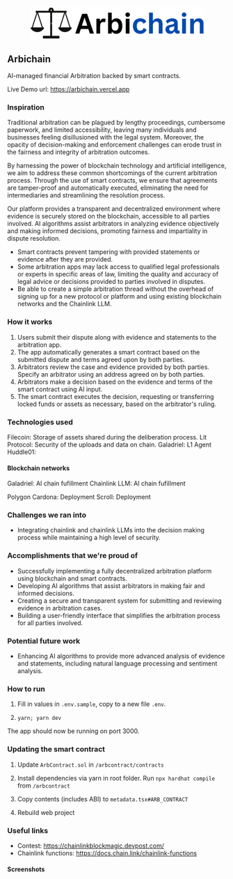 <p align='center'>
    <img src='./public/logo.png' width=400 />
</p>

## Arbichain

AI-managed financial Arbitration backed by smart contracts.

Live Demo url: https://arbichain.vercel.app

<!-- Demo video: -->

### Inspiration

Traditional arbitration can be plagued by lengthy proceedings, cumbersome paperwork, and limited accessibility, leaving many individuals and businesses feeling disillusioned with the legal system. Moreover, the opacity of decision-making and enforcement challenges can erode trust in the fairness and integrity of arbitration outcomes.

By harnessing the power of blockchain technology and artificial intelligence, we aim to address these common shortcomings of the current arbitration process. Through the use of smart contracts, we ensure that agreements are tamper-proof and automatically executed, eliminating the need for intermediaries and streamlining the resolution process.

Our platform provides a transparent and decentralized environment where evidence is securely stored on the blockchain, accessible to all parties involved. AI algorithms assist arbitrators in analyzing evidence objectively and making informed decisions, promoting fairness and impartiality in dispute resolution.

* Smart contracts prevent tampering with provided statements or evidence after they are provided.
* Some arbitration apps may lack access to qualified legal professionals or experts in specific areas of law, limiting the quality and accuracy of legal advice or decisions provided to parties involved in disputes.
* Be able to create a simple arbitration thread without the overhead of signing up for a new protocol or platform and using existing blockchain networks and the Chainlink LLM.

### How it works
1. Users submit their dispute along with evidence and statements to the arbitration app.
2. The app automatically generates a smart contract based on the submitted dispute and terms agreed upon by both parties.
3. Arbitrators review the case and evidence provided by both parties. Specify an arbitrator using an address agreed on by both parties.
4. Arbitrators make a decision based on the evidence and terms of the smart contract using AI input.
5. The smart contract executes the decision, requesting or transferring locked funds or assets as necessary, based on the arbitrator's ruling.

### Technologies used
<!-- https://ethglobal.com/events/hackfs2024/prizes-->
Filecoin: Storage of assets shared during the deliberation process.
Lit Protocol: Security of the uploads and data on chain.
Galadriel: L1 Agent
Huddle01:


<!-- https://chainlinkblockmagic.devpost.com/ -->
#### Blockchain networks
Galadriel: AI chain fufillment
Chainlink LLM: AI chain fufillment
<!-- (address real world problems) -->
Polygon Cardona: Deployment
Scroll: Deployment
<!-- Avalanche?: https://docs.google.com/document/d/1XYYRz5dXlRcDCb9jH6eGzClPQ8VBrXre6zM9U8cDBQs/edit -->
<!-- Scroll: Use as infra, no need in demo video -->


### Challenges we ran into
* Integrating chainlink and chainlink LLMs into the decision making process while maintaining a high level of security.


### Accomplishments that we're proud of
* Successfully implementing a fully decentralized arbitration platform using blockchain and smart contracts.
* Developing AI algorithms that assist arbitrators in making fair and informed decisions.
* Creating a secure and transparent system for submitting and reviewing evidence in arbitration cases.
* Building a user-friendly interface that simplifies the arbitration process for all parties involved.

### Potential future work
* Enhancing AI algorithms to provide more advanced analysis of evidence and statements, including natural language processing and sentiment analysis.

### How to run

1. Fill in values in `.env.sample`, copy to a new file `.env`.

2. `yarn; yarn dev`

The app should now be running on port 3000.

### Updating the smart contract

1. Update `ArbContract.sol` in `/arbcontract/contracts`

2. Install dependencies via yarn in root folder. Run `npx hardhat compile` from `/arbcontract`

3. Copy contents (includes ABI) to `metadata.tsx#ARB_CONTRACT`

4. Rebuild web project


### Useful links
* Contest: https://chainlinkblockmagic.devpost.com/
* Chainlink functions: https://docs.chain.link/chainlink-functions

<!--
Arbichain
Demo:

-->

#### Screenshots
